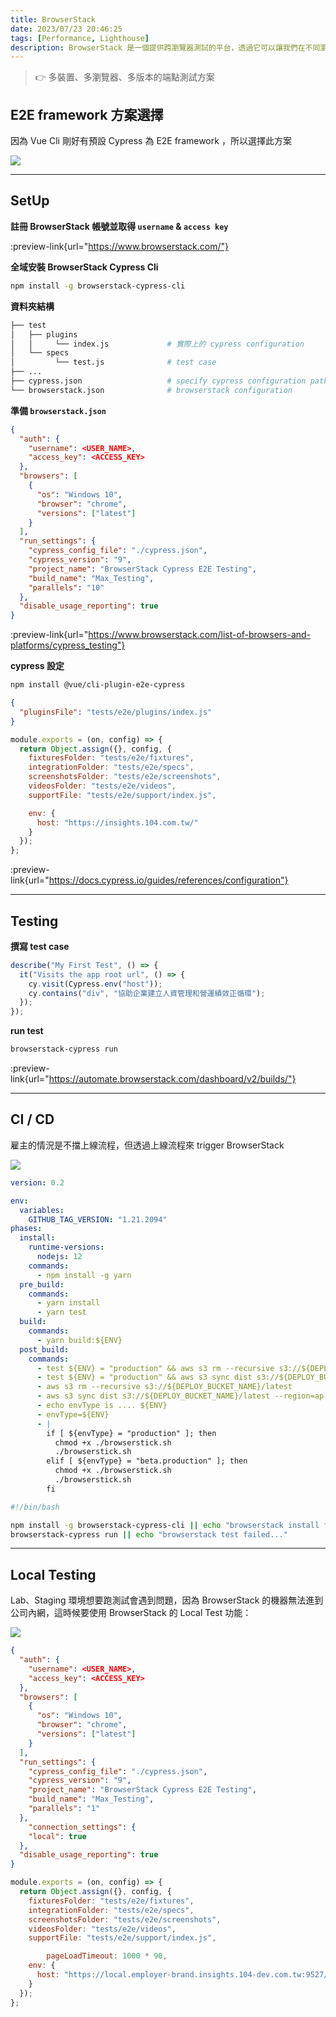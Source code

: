 ```yaml
---
title: BrowserStack
date: 2023/07/23 20:46:25
tags: [Performance, Lighthouse]
description: BrowserStack 是一個提供跨瀏覽器測試的平台，透過它可以讓我們在不同瀏覽器、不同裝置上測試我們的網站，這篇文章將介紹如何使用 BrowserStack 來進行 E2E 測試。
---
```


> 👉 多裝置、多瀏覽器、多版本的端點測試方案

## E2E framework 方案選擇

因為 Vue Cli 剛好有預設 Cypress 為 E2E framework ，所以選擇此方案

![](/img/content/browser-stack/case.png)

---

## SetUp

**註冊 BrowserStack 帳號並取得 `username` & `access key`**

:preview-link{url="https://www.browserstack.com/"}

**全域安裝 BrowserStack Cypress Cli**

```bash
npm install -g browserstack-cypress-cli 
```

**資料夾結構**

```bash
├── test
│   ├── plugins
│   │     └── index.js             # 實際上的 cypress configuration
│   └── specs
│         └── test.js              # test case
├── ...
├── cypress.json                   # specify cypress configuration path
└── browserstack.json              # browserstack configuration
```

**準備 `browserstack.json`**

```json
{
  "auth": {
    "username": <USER_NAME>,
    "access_key": <ACCESS_KEY>
  },
  "browsers": [
    {
      "os": "Windows 10",
      "browser": "chrome",
      "versions": ["latest"]
    }
  ],
  "run_settings": {
    "cypress_config_file": "./cypress.json",
    "cypress_version": "9",
    "project_name": "BrowserStack Cypress E2E Testing",
    "build_name": "Max_Testing",
    "parallels": "10"
  },
  "disable_usage_reporting": true
}
```

:preview-link{url="https://www.browserstack.com/list-of-browsers-and-platforms/cypress_testing"}

**cypress 設定**

```bash
npm install @vue/cli-plugin-e2e-cypress
```

```json
{
  "pluginsFile": "tests/e2e/plugins/index.js"
}
```

```javascript
module.exports = (on, config) => {
  return Object.assign({}, config, {
    fixturesFolder: "tests/e2e/fixtures",
    integrationFolder: "tests/e2e/specs",
    screenshotsFolder: "tests/e2e/screenshots",
    videosFolder: "tests/e2e/videos",
    supportFile: "tests/e2e/support/index.js",

    env: {
      host: "https://insights.104.com.tw/"
    }
  });
};
```

:preview-link{url="https://docs.cypress.io/guides/references/configuration"}

---

## Testing

**撰寫 test case**

```javascript
describe("My First Test", () => {
  it("Visits the app root url", () => {
    cy.visit(Cypress.env("host"));
    cy.contains("div", "協助企業建立人資管理和營運績效正循環");
  });
});
```

**run test**

```bash
browserstack-cypress run
```

:preview-link{url="https://automate.browserstack.com/dashboard/v2/builds/"}


---

## CI / CD

雇主的情況是不擋上線流程，但透過上線流程來 trigger BrowserStack

![](/img/content/browser-stack/cicd.png)

```yaml
version: 0.2

env:
  variables:
    GITHUB_TAG_VERSION: "1.21.2094"
phases:
  install:
    runtime-versions:
      nodejs: 12
    commands:
      - npm install -g yarn
  pre_build:
    commands:
      - yarn install
      - yarn test
  build:
    commands:
      - yarn build:${ENV}
  post_build:
    commands:
      - test ${ENV} = "production" && aws s3 rm --recursive s3://${DEPLOY_BUCKET_NAME}/${GITHUB_TAG_VERSION} || echo Not Production, no need
      - test ${ENV} = "production" && aws s3 sync dist s3://${DEPLOY_BUCKET_NAME}/${GITHUB_TAG_VERSION} || echo Not Production, no need
      - aws s3 rm --recursive s3://${DEPLOY_BUCKET_NAME}/latest
      - aws s3 sync dist s3://${DEPLOY_BUCKET_NAME}/latest --region=ap-northeast-1
      - echo envType is .... ${ENV}
      - envType=${ENV}
      - |
        if [ ${envType} = "production" ]; then
          chmod +x ./browserstick.sh
          ./browserstick.sh
        elif [ ${envType} = "beta.production" ]; then
          chmod +x ./browserstick.sh
          ./browserstick.sh
        fi
```

```bash
#!/bin/bash

npm install -g browserstack-cypress-cli || echo "browserstack install failed..."
browserstack-cypress run || echo "browserstack test failed..."
```

---

## Local Testing

Lab、Staging 環境想要跑測試會遇到問題，因為 BrowserStack 的機器無法進到公司內網，這時候要使用 BrowserStack 的 Local Test 功能：

![](/img/content/browser-stack/local.png)

```json
{
  "auth": {
    "username": <USER_NAME>,
    "access_key": <ACCESS_KEY>
  },
  "browsers": [
    {
      "os": "Windows 10",
      "browser": "chrome",
      "versions": ["latest"]
    }
  ],
  "run_settings": {
    "cypress_config_file": "./cypress.json",
    "cypress_version": "9",
    "project_name": "BrowserStack Cypress E2E Testing",
    "build_name": "Max_Testing",
    "parallels": "1"
  },
	"connection_settings": {
    "local": true
  },
  "disable_usage_reporting": true
}
```

```javascript
module.exports = (on, config) => {
  return Object.assign({}, config, {
    fixturesFolder: "tests/e2e/fixtures",
    integrationFolder: "tests/e2e/specs",
    screenshotsFolder: "tests/e2e/screenshots",
    videosFolder: "tests/e2e/videos",
    supportFile: "tests/e2e/support/index.js",

		pageLoadTimeout: 1000 * 90,
    env: {
      host: "https://local.employer-brand.insights.104-dev.com.tw:9527/"
    }
  });
};
```